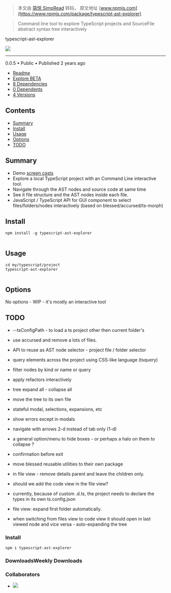 > 本文由 [简悦 SimpRead](http://ksria.com/simpread/) 转码， 原文地址 [www.npmjs.com](https://www.npmjs.com/package/typescript-ast-explorer)

> Command line tool to explore TypeScript projects and SourceFile abstract syntax tree interactively

typescript-ast-explorer

![](https://static.npmjs.com/255a118f56f5346b97e56325a1217a16.svg)


---------------------------------------------------------------------------------------------

0.0.5 • Public • Published 2 years ago

*   [Readme](https://www.npmjs.com/package/typescript-ast-explorer?activeTab=readme)
*   [Explore BETA](https://www.npmjs.com/package/typescript-ast-explorer?activeTab=explore)
*   [8 Dependencies](https://www.npmjs.com/package/typescript-ast-explorer?activeTab=dependencies)
*   [0 Dependents](https://www.npmjs.com/package/typescript-ast-explorer?activeTab=dependents)
*   [4 Versions](https://www.npmjs.com/package/typescript-ast-explorer?activeTab=versions)

[](#contents)Contents
---------------------

*   [Summary](#summary)
*   [Install](#install)
*   [Usage](#usage)
*   [Options](#options)
*   [TODO](#todo)

[](#summary)Summary
-------------------

*   Demo [screen casts](https://cancerberosgx.github.io/demos/typescript-ast-explorer/index.html)
*   Explore a local TypeScript project with an Command Line interactive tool.
*   Navigate through the AST nodes and source code at same time
*   See it file structure and the AST nodes inside each file.
*   JavaScript / TypeScript API for GUI component to select files/folders/nodes interactively (based on blessed/accursed/ts-morph)

[](#install)Install
-------------------

```
npm install -g typescript-ast-explorer


```

[](#usage)Usage
---------------

```
cd my/typescript/project
typescript-ast-explorer


```

[](#options)Options
-------------------

No options - WIP - it's mostly an interactive tool

[](#todo)TODO
-------------

*   --tsConfigPath - to load a ts project other then current folder's
*   use accursed and remove a lots of files.
*   API to reuse as AST node selector - project file / folder selector
*   query elements across the project using CSS-like language (tsquery)
*   filter nodes by kind or name or query
*   apply refactors interactively
*   tree expand all - collapse all
*   move the tree to its own file
*   stateful modal, selections, expansions, etc
*   show errors except in modals
*   navigate with arrows 2-d instead of tab only (1-d)
*   a general option/menu to hide boxes - or perhaps a halo on them to collapse ?
*   confirmation before exit
*   move blessed reusable utilities to their own package

*   in file view - remove details parent and leave the children only.
*   should we add the code view in the file view?
*   currently, because of custom .d.ts, the project needs to declare the types in its own ts.config.json
*   file view: expand first folder automatically.
*   when switching from files view to code view it should open in last viewed node and vice versa - auto-expanding the tree

### Install

`npm i typescript-ast-explorer`

### DownloadsWeekly Downloads

### Collaborators

*   [![](https://www.npmjs.com/npm-avatar/eyJhbGciOiJIUzI1NiIsInR5cCI6IkpXVCJ9.eyJhdmF0YXJVUkwiOiJodHRwczovL3MuZ3JhdmF0YXIuY29tL2F2YXRhci81YmYyZDJlNjkyYTgxNDM0MGUyYjEwYTlmNjE1MDdmMj9zaXplPTEwMCZkZWZhdWx0PXJldHJvIn0.lnov-eL4tYro-rsXmIQ8-BYbhR8QEMwh0_5NkBi7wpo)](https://www.npmjs.com/~cancerberosgx)